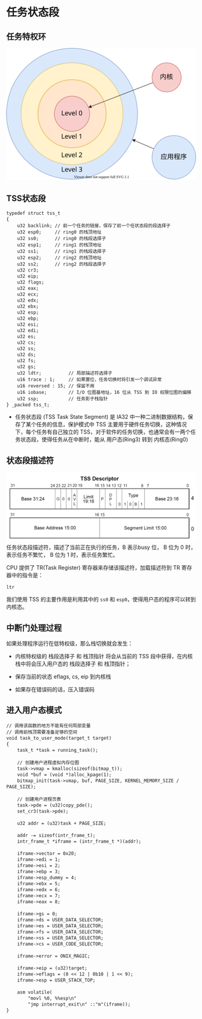 # 任务状态段
## 任务特权环
![](./Privilege_Level.drawio.svg)

## TSS状态段
    typedef struct tss_t
    {
        u32 backlink; // 前一个任务的链接，保存了前一个任状态段的段选择子
        u32 esp0;     // ring0 的栈顶地址
        u32 ss0;      // ring0 的栈段选择子
        u32 esp1;     // ring1 的栈顶地址
        u32 ss1;      // ring1 的栈段选择子
        u32 esp2;     // ring2 的栈顶地址
        u32 ss2;      // ring2 的栈段选择子
        u32 cr3;
        u32 eip;
        u32 flags;
        u32 eax;
        u32 ecx;
        u32 edx;
        u32 ebx;
        u32 esp;
        u32 ebp;
        u32 esi;
        u32 edi;
        u32 es;
        u32 cs;
        u32 ss;
        u32 ds;
        u32 fs;
        u32 gs;
        u32 ldtr;          // 局部描述符选择子
        u16 trace : 1;     // 如果置位，任务切换时将引发一个调试异常
        u16 reversed : 15; // 保留不用
        u16 iobase;        // I/O 位图基地址，16 位从 TSS 到 IO 权限位图的偏移
        u32 ssp;           // 任务影子栈指针
    } _packed tss_t;

- 任务状态段 (TSS Task State Segment) 是 IA32 中一种二进制数据结构，保存了某个任务的信息，保护模式中 TSS 主要用于硬件任务切换，这种情况下，每个任务有自己独立的 TSS，对于软件的任务切换，也通常会有一两个任务状态段，使得任务从在中断时，能从 用户态(Ring3) 转到 内核态(Ring0)

## 状态段描述符
![](./tss_descriptor.jpg)
任务状态段描述符，描述了当前正在执行的任务，B 表示busy 位， B 位为 0 时，表示任务不繁忙， B 位为 1 时，表示任务繁忙。

CPU 提供了 TR(Task Register) 寄存器来存储该描述符，加载描述符到 TR 寄存器中的指令是：

    ltr

我们使用 TSS 的主要作用是利用其中的 `ss0` 和 `esp0`，使得用户态的程序可以转到内核态。

## 中断门处理过程
如果处理程序运行在低特权级，那么栈切换就会发生：

- 内核特权级的 栈段选择子 和 栈顶指针 将会从当前的 TSS 段中获得，在内核栈中将会压入用户态的 栈段选择子 和 栈顶指针；

- 保存当前的状态 eflags, cs, eip 到内核栈

- 如果存在错误码的话，压入错误码

## 进入用户态模式

    // 调用该函数的地方不能有任何局部变量
    // 调用前栈顶需要准备足够的空间
    void task_to_user_mode(target_t target)
    {
        task_t *task = running_task();

        // 创建用户进程虚拟内存位图
        task->vmap = kmalloc(sizeof(bitmap_t));
        void *buf = (void *)alloc_kpage(1);
        bitmap_init(task->vmap, buf, PAGE_SIZE, KERNEL_MEMORY_SIZE / PAGE_SIZE);

        // 创建用户进程页表
        task->pde = (u32)copy_pde();
        set_cr3(task->pde);

        u32 addr = (u32)task + PAGE_SIZE;

        addr -= sizeof(intr_frame_t);
        intr_frame_t *iframe = (intr_frame_t *)(addr);

        iframe->vector = 0x20;
        iframe->edi = 1;
        iframe->esi = 2;
        iframe->ebp = 3;
        iframe->esp_dummy = 4;
        iframe->ebx = 5;
        iframe->edx = 6;
        iframe->ecx = 7;
        iframe->eax = 8;

        iframe->gs = 0;
        iframe->ds = USER_DATA_SELECTOR;
        iframe->es = USER_DATA_SELECTOR;
        iframe->fs = USER_DATA_SELECTOR;
        iframe->ss = USER_DATA_SELECTOR;
        iframe->cs = USER_CODE_SELECTOR;

        iframe->error = ONIX_MAGIC;

        iframe->eip = (u32)target;
        iframe->eflags = (0 << 12 | 0b10 | 1 << 9);
        iframe->esp = USER_STACK_TOP;

        asm volatile(
            "movl %0, %%esp\n"
            "jmp interrupt_exit\n" ::"m"(iframe));
    }

